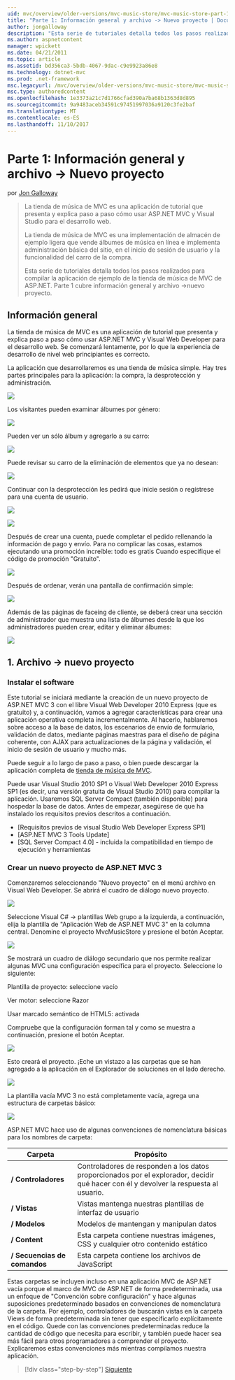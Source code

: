 ```yaml
---
uid: mvc/overview/older-versions/mvc-music-store/mvc-music-store-part-1
title: "Parte 1: Información general y archivo -> Nuevo proyecto | Documentos de Microsoft"
author: jongalloway
description: "Esta serie de tutoriales detalla todos los pasos realizados para compilar la aplicación de ejemplo de la tienda de música de MVC de ASP.NET. Parte 1 cubre información general y archivo -> Nuevo proyecto."
ms.author: aspnetcontent
manager: wpickett
ms.date: 04/21/2011
ms.topic: article
ms.assetid: bd356ca3-5bdb-4067-9dac-c9e9923a86e8
ms.technology: dotnet-mvc
ms.prod: .net-framework
msc.legacyurl: /mvc/overview/older-versions/mvc-music-store/mvc-music-store-part-1
msc.type: authoredcontent
ms.openlocfilehash: 1e3373a21c7d1766cfad390a7ba68b1363d8d895
ms.sourcegitcommit: 9a9483aceb34591c97451997036a9120c3fe2baf
ms.translationtype: MT
ms.contentlocale: es-ES
ms.lasthandoff: 11/10/2017
---
```

<a name="part-1-overview-and-file-new-project"></a>Parte 1: Información general y archivo -> Nuevo proyecto
====================
por [Jon Galloway](https://github.com/jongalloway)

> La tienda de música de MVC es una aplicación de tutorial que presenta y explica paso a paso cómo usar ASP.NET MVC y Visual Studio para el desarrollo web.  
>   
> La tienda de música de MVC es una implementación de almacén de ejemplo ligera que vende álbumes de música en línea e implementa administración básica del sitio, en el inicio de sesión de usuario y la funcionalidad del carro de la compra.  
>   
> Esta serie de tutoriales detalla todos los pasos realizados para compilar la aplicación de ejemplo de la tienda de música de MVC de ASP.NET. Parte 1 cubre información general y archivo -&gt;nuevo proyecto.


## <a name="overview"></a>Información general

La tienda de música de MVC es una aplicación de tutorial que presenta y explica paso a paso cómo usar ASP.NET MVC y Visual Web Developer para el desarrollo web. Se comenzará lentamente, por lo que la experiencia de desarrollo de nivel web principiantes es correcto.

La aplicación que desarrollaremos es una tienda de música simple. Hay tres partes principales para la aplicación: la compra, la desprotección y administración.

![](mvc-music-store-part-1/_static/image1.jpg)

Los visitantes pueden examinar álbumes por género:

![](mvc-music-store-part-1/_static/image2.jpg)

Pueden ver un sólo álbum y agregarlo a su carro:

![](mvc-music-store-part-1/_static/image3.jpg)

Puede revisar su carro de la eliminación de elementos que ya no desean:

![](mvc-music-store-part-1/_static/image4.jpg)

Continuar con la desprotección les pedirá que inicie sesión o regístrese para una cuenta de usuario.

![](mvc-music-store-part-1/_static/image1.png)

![](mvc-music-store-part-1/_static/image2.png)

Después de crear una cuenta, puede completar el pedido rellenando la información de pago y envío. Para no complicar las cosas, estamos ejecutando una promoción increíble: todo es gratis Cuando especifique el código de promoción "Gratuito".

![](mvc-music-store-part-1/_static/image5.jpg)

Después de ordenar, verán una pantalla de confirmación simple:

![](mvc-music-store-part-1/_static/image6.jpg)

Además de las páginas de faceing de cliente, se deberá crear una sección de administrador que muestra una lista de álbumes desde la que los administradores pueden crear, editar y eliminar álbumes:

![](mvc-music-store-part-1/_static/image7.jpg)

## <a name="1-file--gt-new-project"></a>1. Archivo -&gt; nuevo proyecto

### <a name="installing-the-software"></a>Instalar el software

Este tutorial se iniciará mediante la creación de un nuevo proyecto de ASP.NET MVC 3 con el libre Visual Web Developer 2010 Express (que es gratuito) y, a continuación, vamos a agregar características para crear una aplicación operativa completa incrementalmente. Al hacerlo, hablaremos sobre acceso a la base de datos, los escenarios de envío de formulario, validación de datos, mediante páginas maestras para el diseño de página coherente, con AJAX para actualizaciones de la página y validación, el inicio de sesión de usuario y mucho más.

Puede seguir a lo largo de paso a paso, o bien puede descargar la aplicación completa de [tienda de música de MVC](https://github.com/evilDave/MVC-Music-Store).

Puede usar Visual Studio 2010 SP1 o Visual Web Developer 2010 Express SP1 (es decir, una versión gratuita de Visual Studio 2010) para compilar la aplicación. Usaremos SQL Server Compact (también disponible) para hospedar la base de datos. Antes de empezar, asegúrese de que ha instalado los requisitos previos descritos a continuación.


- [Requisitos previos de visual Studio Web Developer Express SP1]
- [ASP.NET MVC 3 Tools Update]
- [SQL Server Compact 4.0] - incluida la compatibilidad en tiempo de ejecución y herramientas


### <a name="creating-a-new-aspnet-mvc-3-project"></a>Crear un nuevo proyecto de ASP.NET MVC 3

Comenzaremos seleccionando "Nuevo proyecto" en el menú archivo en Visual Web Developer. Se abrirá el cuadro de diálogo nuevo proyecto.

![](mvc-music-store-part-1/_static/image5.png)

Seleccione Visual C# -&gt; plantillas Web grupo a la izquierda, a continuación, elija la plantilla de "Aplicación Web de ASP.NET MVC 3" en la columna central. Denomine el proyecto MvcMusicStore y presione el botón Aceptar.

![](mvc-music-store-part-1/_static/image8.jpg)

Se mostrará un cuadro de diálogo secundario que nos permite realizar algunas MVC una configuración específica para el proyecto. Seleccione lo siguiente:

Plantilla de proyecto: seleccione vacío

Ver motor: seleccione Razor

Usar marcado semántico de HTML5: activada

Compruebe que la configuración forman tal y como se muestra a continuación, presione el botón Aceptar.

![](mvc-music-store-part-1/_static/image9.jpg)

Esto creará el proyecto. ¡Eche un vistazo a las carpetas que se han agregado a la aplicación en el Explorador de soluciones en el lado derecho.

![](mvc-music-store-part-1/_static/image10.jpg)

La plantilla vacía MVC 3 no está completamente vacía, agrega una estructura de carpetas básico:

![](mvc-music-store-part-1/_static/image6.png)

ASP.NET MVC hace uso de algunas convenciones de nomenclatura básicas para los nombres de carpeta:

| **Carpeta** | **Propósito** |
| --- | --- |
| **/ Controladores** | Controladores de responden a los datos proporcionados por el explorador, decidir qué hacer con él y devolver la respuesta al usuario. |
| **/ Vistas** | Vistas mantenga nuestras plantillas de interfaz de usuario |
| **/ Modelos** | Modelos de mantengan y manipulan datos |
| **/ Content** | Esta carpeta contiene nuestras imágenes, CSS y cualquier otro contenido estático |
| **/ Secuencias de comandos** | Esta carpeta contiene los archivos de JavaScript |

Estas carpetas se incluyen incluso en una aplicación MVC de ASP.NET vacía porque el marco de MVC de ASP.NET de forma predeterminada, usa un enfoque de "Convención sobre configuración" y hace algunas suposiciones predeterminado basados en convenciones de nomenclatura de la carpeta. Por ejemplo, controladores de buscarán vistas en la carpeta Views de forma predeterminada sin tener que especificarlo explícitamente en el código. Quede con las convenciones predeterminadas reduce la cantidad de código que necesita para escribir, y también puede hacer sea más fácil para otros programadores a comprender el proyecto. Explicaremos estas convenciones más mientras compilamos nuestra aplicación.

>[!div class="step-by-step"]
[Siguiente](mvc-music-store-part-2.md)
